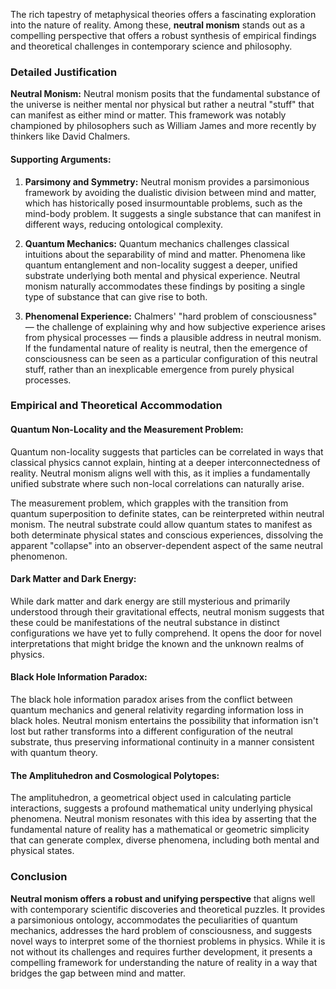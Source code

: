 The rich tapestry of metaphysical theories offers a fascinating exploration into the nature of reality. Among these, **neutral monism** stands out as a compelling perspective that offers a robust synthesis of empirical findings and theoretical challenges in contemporary science and philosophy.

### Detailed Justification

**Neutral Monism:**
Neutral monism posits that the fundamental substance of the universe is neither mental nor physical but rather a neutral "stuff" that can manifest as either mind or matter. This framework was notably championed by philosophers such as William James and more recently by thinkers like David Chalmers.

#### Supporting Arguments:

1. **Parsimony and Symmetry:**
   Neutral monism provides a parsimonious framework by avoiding the dualistic division between mind and matter, which has historically posed insurmountable problems, such as the mind-body problem. It suggests a single substance that can manifest in different ways, reducing ontological complexity.

2. **Quantum Mechanics:**
   Quantum mechanics challenges classical intuitions about the separability of mind and matter. Phenomena like quantum entanglement and non-locality suggest a deeper, unified substrate underlying both mental and physical experience. Neutral monism naturally accommodates these findings by positing a single type of substance that can give rise to both.

3. **Phenomenal Experience:**
   Chalmers' "hard problem of consciousness" — the challenge of explaining why and how subjective experience arises from physical processes — finds a plausible address in neutral monism. If the fundamental nature of reality is neutral, then the emergence of consciousness can be seen as a particular configuration of this neutral stuff, rather than an inexplicable emergence from purely physical processes.

### Empirical and Theoretical Accommodation

#### Quantum Non-Locality and the Measurement Problem:
Quantum non-locality suggests that particles can be correlated in ways that classical physics cannot explain, hinting at a deeper interconnectedness of reality. Neutral monism aligns well with this, as it implies a fundamentally unified substrate where such non-local correlations can naturally arise.

The measurement problem, which grapples with the transition from quantum superposition to definite states, can be reinterpreted within neutral monism. The neutral substrate could allow quantum states to manifest as both determinate physical states and conscious experiences, dissolving the apparent "collapse" into an observer-dependent aspect of the same neutral phenomenon.

#### Dark Matter and Dark Energy:
While dark matter and dark energy are still mysterious and primarily understood through their gravitational effects, neutral monism suggests that these could be manifestations of the neutral substance in distinct configurations we have yet to fully comprehend. It opens the door for novel interpretations that might bridge the known and the unknown realms of physics.

#### Black Hole Information Paradox:
The black hole information paradox arises from the conflict between quantum mechanics and general relativity regarding information loss in black holes. Neutral monism entertains the possibility that information isn't lost but rather transforms into a different configuration of the neutral substrate, thus preserving informational continuity in a manner consistent with quantum theory.

#### The Amplituhedron and Cosmological Polytopes:
The amplituhedron, a geometrical object used in calculating particle interactions, suggests a profound mathematical unity underlying physical phenomena. Neutral monism resonates with this idea by asserting that the fundamental nature of reality has a mathematical or geometric simplicity that can generate complex, diverse phenomena, including both mental and physical states.

### Conclusion

**Neutral monism offers a robust and unifying perspective** that aligns well with contemporary scientific discoveries and theoretical puzzles. It provides a parsimonious ontology, accommodates the peculiarities of quantum mechanics, addresses the hard problem of consciousness, and suggests novel ways to interpret some of the thorniest problems in physics. While it is not without its challenges and requires further development, it presents a compelling framework for understanding the nature of reality in a way that bridges the gap between mind and matter.